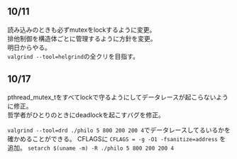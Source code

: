 ## 10/11

読み込みのときも必ずmutexをlockするように変更。   
排他制御を構造体ごとに管理するように方針を変更。   
明日からやる。    
`valgrind --tool=helgrind`の全クリを目指す。   


## 10/17
pthread_mutex_tをすべてlockで守るようにしてデータレースが起こらないように修正。   
哲学者がひとりのときにdeadlockを起こすバグを修正。   

`valgrind --tool=drd ./philo 5 800 200 200 4`でデータレースしてるいるかを確かめることができる。
CFLAGSに
`CFLAGS = -g -O1 -fsanitize=address`   を追加。
`setarch $(uname -m) -R ./philo 5 800 200 200 4`